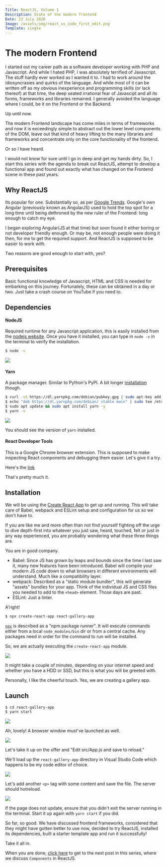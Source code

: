 ```yaml
---
Title: ReactJS, Volume 1
Description: State of the modern frontend
Date: 23 July 2020
Image: /assets/img/react_vs_code_first_edit.png
Template: single
---
```


# The modern Frontend

I started out my career path as a software developer working with PHP and Javascript. And while I hated PHP, I was absolutely terrified of Javascript. The stuff hardly ever worked as I wanted it to. I had to work around the idiosyncrasies and quirks of the language. And while most of it can be written off as my obvious inexperience and programming skills (or lack thereof) at that time, the deep seated irrational fear of Javascipt and all its forms, frameworks and libraries remained. I generally avoided the language where I could, be it on the Frontend or the Backend.

Up until now.

The modern Frontend landscape has come miles in terms of frameworks and now it is exceedingly simple to abstract out the lower level components of the DOM, leave out that kind of heavy lifting to the many libraries and frameworks and concentrate only on the core functionality of the frontend.

Or so I have heard.

I would not know for sure until I go in deep and get my hands dirty. So, I start this series with the agenda to break out ReactJS, attempt to develop a functional app and found out exactly what has changed on the Frontend scene in these past years.

## Why ReactJS

Its popular for one. Substantially so, as per [Google Trends](https://trends.google.com/trends/explore?cat=31&q=Vue.js,React,Angular). Google's own Angular (previously known as AngularJS) used to hold the top spot for a long time until being dethroned by the new ruler of the Frontend: long enough to catch my eye.

I began exploring Angular(JS at that time) but soon found it either boring or not developer friendly enough. Or may be, not enough people were doing it then, for me to get the required support. And ReactJS is supposed to be easier to work with.

Two reasons are good enough to start with, yes?


## Prerequisites

Basic functional knowledge of Javascript, HTML and CSS is needed for embarking on this journey. Fortunately, these can be obtained in a day or two. Just take a crash course on YouTube if you need to.

## Dependencies

#### NodeJS
Required runtime for any Javascript application, this is easily installed from the [nodejs website](https://nodejs.org/en/download/).
Once you have it installed, you can type in `node -v` in the terminal to verify the installation.

```bash
$ node -v
```
[<img src="/assets/img/node_v.png" class="img-fluid"/>](/assets/img/node_v.png)

#### Yarn
A package manager. Similar to Python's PyPI.
A bit longer [installation](https://classic.yarnpkg.com/en/docs/install/#debian-stable) though.
```bash
$ curl -sS https://dl.yarnpkg.com/debian/pubkey.gpg | sudo apt-key add -
$ echo "deb https://dl.yarnpkg.com/debian/ stable main" | sudo tee /etc/apt/sources.list.d/yarn.list
$ sudo apt update && sudo apt install yarn -y
$ yarn -v
```
[<img src="/assets/img/yarn_install.png" class="img-fluid"/>](/assets/img/yarn_install.png)

You should see the version of `yarn` installed.

#### React Developer Tools
This is a Google Chrome browser extension. This is supposed to make inspecting React components and debugging them easier. Let's give it a try.

Here's the [link](https://chrome.google.com/webstore/detail/react-developer-tools/fmkadmapgofadopljbjfkapdkoienihi)

That's pretty much it.

## Installation
We will be using the [Create React App](https://create-react-app.dev/) to get up and running. This will take care of Babel, webpack and ESLint setup  and configuration for us so we don't have to.

If you are like me and more often than not find yourself fighting off the urge to dive depth-first into whatever you just saw, heard, touched, felt or just in any way experienced, you are probably wondering what these three things are.

You are in good company.

- Babel: 
Since JS has grown by leaps and bounds since the time I last saw it, many new features have been introduced. Babel will compile your modern JS code down to what browsers in different environments will understand. Much like a compatibility layer.
- webpack: 
Described as a "static module bundler", this will generate "assets" bundles for your app. Think of the individual JS and CSS files you needed to add to the `<head>` element. Those days are past.
- ESLint: Just a linter. 

A'right!

```bash
$ npx create-react-app react-gallery-app
```
[`npx`](https://www.npmjs.com/package/npx) is described as a "npm package runner". It will execute commands either from a local `node_modules/bin` dir or from a central cache. Any packages need in order for the command to run will be installed. 

So, we are actually executing the `create-react-app` module.

[<img src="/assets/img/npx_create_react_app.png" class="img-fluid"/>](/assets/img/npx_create_react_app.png)

It might take a couple of minutes, depending on your internet speed and whether you have a HDD or SSD, but this is what you will be greeted with.

Personally, I like the cheerful touch. Yes, we are creating a gallery app.

## Launch

```bash
$ cd react-gallery-app
$ yarn start
```

[<img src="/assets/img/yarn_start.png" class="img-fluid"/>](/assets/img/yarn_start.png)

Ah, lovely! A browser window must've launched as well.

[<img src="/assets/img/react_begin.png" class="img-fluid"/>](/assets/img/react_begin.png)

Let's take it up on the offer and "Edit src/App.js and save to reload."

We'll load up the `react-gallery-app` directory in Visual Studio Code which happens to be my code editor of choice.

[<img src="/assets/img/react_vs_code.png" class="img-fluid"/>](/assets/img/react_vs_code.png)

Let's add another `<p>` tag with some content and save the file. The server should hotreload.

[<img src="/assets/img/react_first_edit.png" class="img-fluid"/>](/assets/img/react_first_edit.png)

If the page does not update, ensure that you didn't exit the server running in the terminal. Start it up again with `yarn start` if you did.

So far, so good.
We have discussed frontend frameworks, considered that they might have gotten better to use now, decided to try ReactJS, installed its dependencies, built a starter template app and run it successfully!

Take it all in.

When you are done, [click here](/?reactjs_2) to get to the next post in this series, where we discuss `Components` in ReactJS.